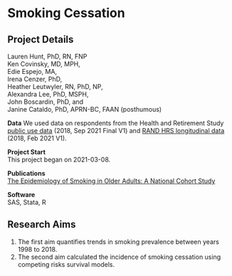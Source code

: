# Smoking Cessation

## Project Details        
Lauren Hunt, PhD, RN, FNP  
Ken Covinsky, MD, MPH,  
Edie Espejo, MA,   
Irena Cenzer, PhD,   
Heather Leutwyler, RN, PhD, NP,   
Alexandra Lee, PhD, MSPH,   
John Boscardin, PhD, and   
Janine Cataldo, PhD, APRN-BC, FAAN (posthumous) 

**Data**
We used data on respondents from the Health and Retirement Study <a href='https://hrsdata.isr.umich.edu/data-products/public-survey-data?_ga=2.40065890.1393985763.1647482700-299140865.1614386815'>public use data</a> (2018, Sep 2021 Final V1) and <a href='https://hrsdata.isr.umich.edu/data-products/rand?_ga=2.40065890.1393985763.1647482700-299140865.1614386815'>RAND HRS longitudinal data</a> (2018, Feb 2021 V1).

**Project Start**  
This project began on 2021-03-08.

**Publications**  
[The Epidemiology of Smoking in Older Adults: A National Cohort Study](https://link.springer.com/epdf/10.1007/s11606-022-07980-w?sharing_token=8KamyBEK8GxVpD66ozVbQve4RwlQNchNByi7wbcMAY6mDtRJXTsYNQNJfvURTv_Yf1_mAXGmkUl24i_zeKKPLPUi_oaSPu92dO97WbvBsJdyscb7J_cSLAYTAp7_XibOGyfW_205uMPKIaFJA-irsJ3QDF2c6lBG3tU65bcKJZU%3D)

**Software**  
SAS, Stata, R

## Research Aims
1. The first aim quantifies trends in smoking prevalence between years 1998 to 2018.
2. The second aim calculated the incidence of smoking cessation using competing risks survival models.
